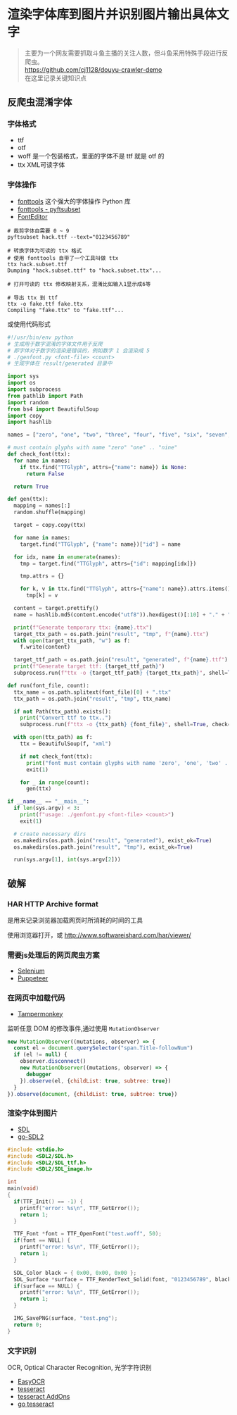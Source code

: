 # 渲染字体库到图片并识别图片输出具体文字

> 主要为一个网友需要抓取斗鱼主播的关注人数，但斗鱼采用特殊手段进行反爬虫。  
> https://github.com/cj1128/douyu-crawler-demo  
> 在这里记录关键知识点

## 反爬虫混淆字体
### 字体格式
* ttf
* otf
* woff 是一个包装格式，里面的字体不是 ttf 就是 otf 的
* ttx XML可读字体

### 字体操作
* [fonttools](https://github.com/fonttools/fonttools) 这个强大的字体操作 Python 库
* [fonttools - pyftsubset](https://fonttools.readthedocs.io/en/latest/subset/index.html?highlight=pyftsubset)
* [FontEditor](http://fontstore.baidu.com/static/editor/)

```shell
# 裁剪字体自需要 0 ~ 9
pyftsubset hack.ttf --text="0123456789"
```

```shell
# 转换字体为可读的 ttx 格式
# 使用 fonttools 自带了一个工具叫做 ttx
ttx hack.subset.ttf
Dumping "hack.subset.ttf" to "hack.subset.ttx"...

# 打开可读的 ttx 修改映射关系，混淆比如输入1显示成6等

# 导出 ttx 到 ttf
ttx -o fake.ttf fake.ttx
Compiling "fake.ttx" to "fake.ttf"...
```

或使用代码形式
```Python
#!/usr/bin/env python
# 生成用于数字混淆的字体文件用于反爬
# 即字体对于数字的渲染是错误的，例如数字 1 会渲染成 5
# ./genfont.py <font-file> <count>
# 生成字体在 result/generated 目录中

import sys
import os
import subprocess
from pathlib import Path
import random
from bs4 import BeautifulSoup
import copy
import hashlib

names = ["zero", "one", "two", "three", "four", "five", "six", "seven", "eight", "nine"]

# must contain glyphs with name "zero" "one" .. "nine"
def check_font(ttx):
  for name in names:
    if ttx.find("TTGlyph", attrs={"name": name}) is None:
      return False

  return True

def gen(ttx):
  mapping = names[:]
  random.shuffle(mapping)

  target = copy.copy(ttx)

  for name in names:
    target.find("TTGlyph", {"name": name})["id"] = name

  for idx, name in enumerate(names):
    tmp = target.find("TTGlyph", attrs={"id": mapping[idx]})

    tmp.attrs = {}

    for k, v in ttx.find("TTGlyph", attrs={"name": name}).attrs.items():
      tmp[k] = v

  content = target.prettify()
  name = hashlib.md5(content.encode("utf8")).hexdigest()[:10] + "." + "".join([str(names.index(x)) for x in mapping])

  print(f"Generate temporary ttx: {name}.ttx")
  target_ttx_path = os.path.join("result", "tmp", f"{name}.ttx")
  with open(target_ttx_path, "w") as f:
    f.write(content)

  target_ttf_path = os.path.join("result", "generated", f"{name}.ttf")
  print(f"Generate target ttf: {target_ttf_path}")
  subprocess.run(f"ttx -o {target_ttf_path} {target_ttx_path}", shell=True, check=True)

def run(font_file, count):
  ttx_name = os.path.splitext(font_file)[0] + ".ttx"
  ttx_path = os.path.join("result", "tmp", ttx_name)

  if not Path(ttx_path).exists():
    print("Convert ttf to ttx..")
    subprocess.run(f"ttx -o {ttx_path} {font_file}", shell=True, check=True)

  with open(ttx_path) as f:
    ttx = BeautifulSoup(f, "xml")

    if not check_font(ttx):
      print("font must contain glyphs with name 'zero', 'one', 'two' .. 'nine'")
      exit(1)

    for _ in range(count):
      gen(ttx)

if __name__ == "__main__":
  if len(sys.argv) < 3:
    print(f"usage: ./genfont.py <font-file> <count>")
    exit(1)

  # create necessary dirs
  os.makedirs(os.path.join("result", "generated"), exist_ok=True)
  os.makedirs(os.path.join("result", "tmp"), exist_ok=True)

  run(sys.argv[1], int(sys.argv[2]))
```

## 破解
### HAR HTTP Archive format

是用来记录浏览器加载网页时所消耗的时间的工具

使用浏览器打开，或 http://www.softwareishard.com/har/viewer/


### 需要js处理后的网页爬虫方案
* [Selenium](https://www.selenium.dev/)
* [Puppeteer](https://github.com/puppeteer/puppeteer)

### 在网页中加载代码
* [Tampermonkey](https://www.tampermonkey.net/)

监听任意 DOM 的修改事件,通过使用 `MutationObserver`
```javascript
new MutationObserver((mutations, observer) => {
  const el = document.querySelector("span.Title-followNum")
  if (el != null) {
    observer.disconnect()
    new MutationObserver((mutations, observer) => {
      debugger
    }).observe(el, {childList: true, subtree: true})
  }
}).observe(document, {childList: true, subtree: true})
```

### 渲染字体到图片
* [SDL](http://www.libsdl.org/)
* [go-SDL2](https://github.com/veandco/go-sdl2)

```c++
#include <stdio.h>
#include <SDL2/SDL.h>
#include <SDL2/SDL_ttf.h>
#include <SDL2/SDL_image.h>

int
main(void)
{
  if(TTF_Init() == -1) {
    printf("error: %s\n", TTF_GetError());
    return 1;
  }

  TTF_Font *font = TTF_OpenFont("test.woff", 50);
  if(font == NULL) {
    printf("error: %s\n", TTF_GetError());
    return 1;
  }

  SDL_Color black = { 0x00, 0x00, 0x00 };
  SDL_Surface *surface = TTF_RenderText_Solid(font, "0123456789", black);
  if(surface == NULL) {
    printf("error: %s\n", TTF_GetError());
    return 1;
  }

  IMG_SavePNG(surface, "test.png");
  return 0;
}
```

### 文字识别

OCR, Optical Character Recognition, 光学字符识别

* [EasyOCR](https://github.com/JaidedAI/EasyOCR)
* [tesseract](https://github.com/tesseract-ocr/tesseract)
* [tesseract AddOns](https://tesseract-ocr.github.io/tessdoc/AddOns)
* [go tesseract](https://github.com/otiai10/gosseract)
